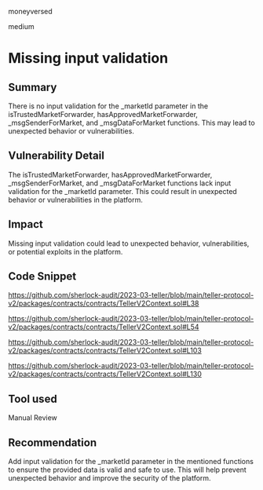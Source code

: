 moneyversed

medium

# Missing input validation

## Summary

There is no input validation for the _marketId parameter in the isTrustedMarketForwarder, hasApprovedMarketForwarder, _msgSenderForMarket, and _msgDataForMarket functions. This may lead to unexpected behavior or vulnerabilities.

## Vulnerability Detail

The isTrustedMarketForwarder, hasApprovedMarketForwarder, _msgSenderForMarket, and _msgDataForMarket functions lack input validation for the _marketId parameter. This could result in unexpected behavior or vulnerabilities in the platform.

## Impact

Missing input validation could lead to unexpected behavior, vulnerabilities, or potential exploits in the platform.

## Code Snippet

https://github.com/sherlock-audit/2023-03-teller/blob/main/teller-protocol-v2/packages/contracts/contracts/TellerV2Context.sol#L38

https://github.com/sherlock-audit/2023-03-teller/blob/main/teller-protocol-v2/packages/contracts/contracts/TellerV2Context.sol#L54

https://github.com/sherlock-audit/2023-03-teller/blob/main/teller-protocol-v2/packages/contracts/contracts/TellerV2Context.sol#L103

https://github.com/sherlock-audit/2023-03-teller/blob/main/teller-protocol-v2/packages/contracts/contracts/TellerV2Context.sol#L130

## Tool used

Manual Review

## Recommendation

Add input validation for the _marketId parameter in the mentioned functions to ensure the provided data is valid and safe to use. This will help prevent unexpected behavior and improve the security of the platform.